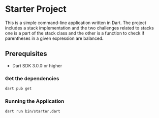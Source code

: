 # Starter Project

This is a simple command-line application written in Dart. The project includes a stack implementation and the two challenges related to stacks one is a part of the stack class and the other is a function to check if parentheses in a given expression are balanced.

## Prerequisites

- Dart SDK 3.0.0 or higher

### Get the dependencies

```sh
dart pub get
```

### Running the Application

```sh
dart run bin/starter.dart
```

